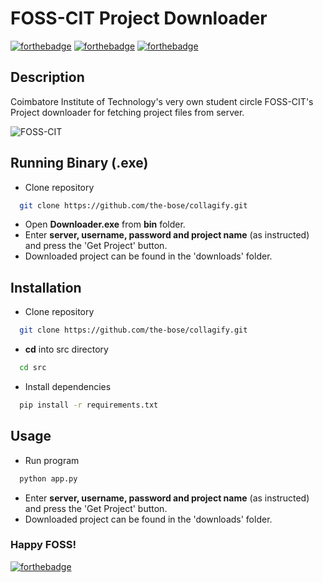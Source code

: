 # FOSS-CIT Project Downloader
[![forthebadge](https://forthebadge.com/images/badges/built-by-developers.svg)](https://www.youtube.com/watch?v=Vhh_GeBPOhs)
[![forthebadge](https://forthebadge.com/images/badges/oooo-kill-em.svg)](https://www.youtube.com/watch?v=D8K90hX4PrE)
[![forthebadge](https://forthebadge.com/images/badges/made-with-python.svg)](https://www.python.org/)

## Description
Coimbatore Institute of Technology's very own student circle FOSS-CIT's Project downloader for fetching project files from server.

![FOSS-CIT](https://i.imgur.com/CPttKTp.png)

## Running Binary (.exe)
* Clone repository
```sh
  git clone https://github.com/the-bose/collagify.git
```
* Open **Downloader.exe** from **bin** folder.
* Enter **server, username, password and project name** (as instructed) and press the 'Get Project' button.
* Downloaded project can be found in the 'downloads' folder.

## Installation
* Clone repository
```sh
  git clone https://github.com/the-bose/collagify.git
```
* **cd** into src directory
```sh
  cd src
```
* Install dependencies
```sh
  pip install -r requirements.txt
```

## Usage
* Run program
```sh
  python app.py
```
* Enter **server, username, password and project name** (as instructed) and press the 'Get Project' button.
* Downloaded project can be found in the 'downloads' folder.

### Happy FOSS!
[![forthebadge](https://forthebadge.com/images/badges/powered-by-responsibility.svg)](https://d2v48i7nl75u94.cloudfront.net/uploads/ffdea956dec0bcf18946b09ec6955ad9.jpeg)
